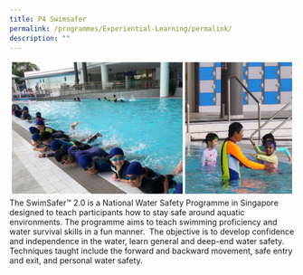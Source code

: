 ```yaml
---
title: P4 Swimsafer
permalink: /programmes/Experiential-Learning/permalink/
description: ""
---
```


![](/images/Curriculum/2023/PE/Phe05.jpg)The SwimSafer™ 2.0 is a National Water Safety Programme in Singapore designed to teach participants how to stay safe around aquatic environments. The programme aims to teach swimming proficiency and water survival skills in a fun manner.  The objective is to develop confidence and independence in the water, learn general and deep-end water safety. Techniques taught include the forward and backward movement, safe entry and exit, and personal water safety.